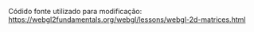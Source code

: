 Códido fonte utilizado para modificação: https://webgl2fundamentals.org/webgl/lessons/webgl-2d-matrices.html